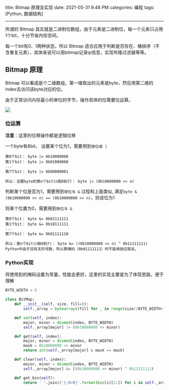 title: Bitmap 原理及实现
date: 2021-05-31 9:48 PM
categories: 编程
tags: [Python, 数据结构]

---

所谓的 Bitmap 其实就是二进制位数组，由于元素是二进制位，每一个元素只占用1个bit，十分节省内存空间。

每一个bit有0、1两种状态，所以 Bitmap 适合应用于判断是否存在、桶排序（不含重复元素），具体来说可以用bitmap记录ip信息，实现布隆过滤器等等。
<!--more-->

## Bitmap 原理
Bitmap 可以看成是个二维数组，第一维取出的元素是byte，然后用第二维的index去访问该byte对应的位。

由于正常访问内存最小的单位的字节，操作具体的位需要位运算。

![](http://image.runjf.com/mweb/2021-05-31-16224684372402.jpg)

### 位运算
**注意**：这里的位移操作都是逻辑位移

一个byte有8bit， 设置某个位为1，需要用到`按位或 |`
```
第0个bit： byte |= 0b10000000
第1个bit： byte |= 0b01000000
...
第7个bit： byte |= 0b00000001

所以：设置byte的第n个bit(n取0到7)： byte |= (0b10000000 >> n)
```

判断某个位是否为1，需要用到`按位与 &`
过程和上面类似, 满足`byte & (0b10000000 >> n) == (0b10000000 >> n)`，则该位为1

将某个位置为0，需要用到`按位与 &`
```
第0个bit： byte &= 0b01111111
第1个bit： byte &= 0b10111111
...
第7个bit： byte &= 0b01111110

所以：第n个bit(n取0到7)： byte &= ((0b10000000 >> n) ^ 0b11111111)
Python中由于没有无符号数，所以算掩码（0b01111111）时不能用按位取反。
```

### Python实现
将使用到的掩码设置为常量，性能会更好，这里的实现主要是为了体现思路，便于理解

```Python
BYTE_WIDTH = 8

class BitMap:
    def __init__(self, size, fill=0):
        self._array = bytearray((fill for _ in range(size//BYTE_WIDTH+1)))

    def set(self, index):
        major, minor = divmod(index, BYTE_WIDTH)
        self._array[major] |= (0b10000000 >> minor)

    def get(self, index):
        major, minor = divmod(index, BYTE_WIDTH)
        mask = 0b10000000 >> minor
        return int(self._array[major] & mask == mask)

    def clear(self, index):
        major, minor = divmod(index, BYTE_WIDTH)
        self._array[major] &= ((0b10000000 >> minor) ^ 0b11111111)

    def get_bin(self):
        return ' '.join(('{:0>8}'.format(bin(i)[2:]) for i in self._array))
```

